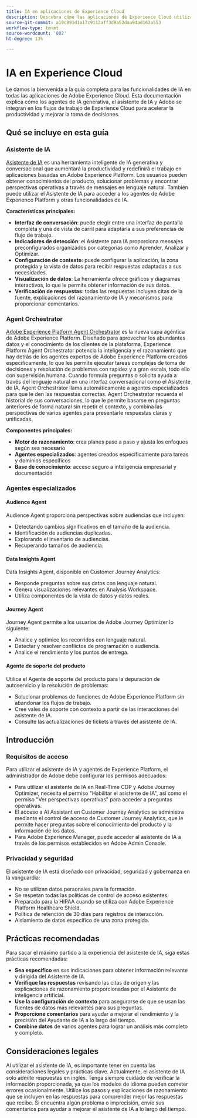 ```yaml
---
title: IA en aplicaciones de Experience Cloud
description: Descubra cómo las aplicaciones de Experience Cloud utilizan la IA generativa (GenAI), el asistente de IA y la IA agéntica.
source-git-commit: a19c891d1a17c9112aff3d9a52daa94ad162a553
workflow-type: tm+mt
source-wordcount: '802'
ht-degree: 13%

---
```


# IA en Experience Cloud

Le damos la bienvenida a la guía completa para las funcionalidades de IA en todas las aplicaciones de Adobe Experience Cloud. Esta documentación explica cómo los agentes de IA generativa, el asistente de IA y Adobe se integran en los flujos de trabajo de Experience Cloud para acelerar la productividad y mejorar la toma de decisiones.

## Qué se incluye en esta guía

### Asistente de IA

[Asistente de IA](./ai-assistant/ai-assistant-ui.md) es una herramienta inteligente de IA generativa y conversacional que aumentará la productividad y redefinirá el trabajo en aplicaciones basadas en Adobe Experience Platform. Los usuarios pueden obtener conocimientos del producto, solucionar problemas y encontrar perspectivas operativas a través de mensajes en lenguaje natural. También puede utilizar el Asistente de IA para acceder a los agentes de Adobe Experience Platform y otras funcionalidades de IA.

**Características principales:**

- **Interfaz de conversación**: puede elegir entre una interfaz de pantalla completa y una de vista de carril para adaptarla a sus preferencias de flujo de trabajo.
- **Indicadores de detección**: el Asistente para IA proporciona mensajes preconfigurados organizados por categorías como Aprender, Analizar y Optimizar.
- **Configuración de contexto**: puede configurar la aplicación, la zona protegida y la vista de datos para recibir respuestas adaptadas a sus necesidades.
- **Visualización de datos**: La herramienta ofrece gráficos y diagramas interactivos, lo que le permite obtener información de sus datos.
- **Verificación de respuestas**: todas las respuestas incluyen citas de la fuente, explicaciones del razonamiento de IA y mecanismos para proporcionar comentarios.


### Agent Orchestrator

[Adobe Experience Platform Agent Orchestrator](./agents/agent-orchestrator.md) es la nueva capa agéntica de Adobe Experience Platform. Diseñado para aprovechar los abundantes datos y el conocimiento de los clientes de la plataforma, Experience Platform Agent Orchestrator potencia la inteligencia y el razonamiento que hay detrás de los agentes expertos de Adobe Experience Platform creados específicamente, lo que les permite ejecutar tareas complejas de toma de decisiones y resolución de problemas con rapidez y a gran escala, todo ello con supervisión humana. Cuando formula preguntas o solicita ayuda a través del lenguaje natural en una interfaz conversacional como el Asistente de IA, Agent Orchestrator llama automáticamente a agentes especializados para que le den las respuestas correctas. Agent Orchestrator recuerda el historial de sus conversaciones, lo que le permite basarse en preguntas anteriores de forma natural sin repetir el contexto, y combina las perspectivas de varios agentes para presentarle respuestas claras y unificadas.

**Componentes principales:**

- **Motor de razonamiento**: crea planes paso a paso y ajusta los enfoques según sea necesario
- **Agentes especializados**: agentes creados específicamente para tareas y dominios específicos
- **Base de conocimiento**: acceso seguro a inteligencia empresarial y documentación

### Agentes especializados

#### Audience Agent

Audience Agent proporciona perspectivas sobre audiencias que incluyen:

- Detectando cambios significativos en el tamaño de la audiencia.
- Identificación de audiencias duplicadas.
- Explorando el inventario de audiencias.
- Recuperando tamaños de audiencia.

#### Data Insights Agent

Data Insights Agent, disponible en Customer Journey Analytics:

- Responde preguntas sobre sus datos con lenguaje natural.
- Genera visualizaciones relevantes en Analysis Workspace.
- Utiliza componentes de la vista de datos y datos reales.

#### Journey Agent

Journey Agent permite a los usuarios de Adobe Journey Optimizer lo siguiente:

- Analice y optimice los recorridos con lenguaje natural.
- Detectar y resolver conflictos de programación o audiencia.
- Analice el rendimiento y los puntos de entrega.

#### Agente de soporte del producto

Utilice el Agente de soporte del producto para la depuración de autoservicio y la resolución de problemas:

- Solucionar problemas de funciones de Adobe Experience Platform sin abandonar los flujos de trabajo.
- Cree vales de soporte con contexto a partir de las interacciones del asistente de IA.
- Consulte las actualizaciones de tickets a través del asistente de IA.

## Introducción

### Requisitos de acceso

Para utilizar el asistente de IA y agentes de Experience Platform, el administrador de Adobe debe configurar los permisos adecuados:

- Para utilizar el asistente de IA en Real-Time CDP y Adobe Journey Optimizer, necesita el permiso &quot;Habilitar el asistente de IA&quot;, así como el permiso &quot;Ver perspectivas operativas&quot; para acceder a preguntas operativas.
- El acceso a AI Assistant en Customer Journey Analytics se administra mediante el control de acceso de Customer Journey Analytics, que le permite hacer preguntas sobre el conocimiento del producto y la información de los datos.
- Para Adobe Experience Manager, puede acceder al asistente de IA a través de los permisos establecidos en Adobe Admin Console.

### Privacidad y seguridad

El asistente de IA está diseñado con privacidad, seguridad y gobernanza en la vanguardia:

- No se utilizan datos personales para la formación.
- Se respetan todas las políticas de control de acceso existentes.
- Preparado para la HIPAA cuando se utiliza con Adobe Experience Platform Healthcare Shield.
- Política de retención de 30 días para registros de interacción.
- Aislamiento de datos específico de una zona protegida.

## Prácticas recomendadas

Para sacar el máximo partido a la experiencia del asistente de IA, siga estas prácticas recomendadas:

- **Sea específico** en sus indicaciones para obtener información relevante y dirigida del Asistente de IA.
- **Verifique las respuestas** revisando las citas de origen y las explicaciones de razonamiento proporcionadas por el Asistente de inteligencia artificial.
- **Use la configuración de contexto** para asegurarse de que se usan las fuentes de datos más relevantes para sus preguntas.
- **Proporcione comentarios** para ayudar a mejorar el rendimiento y la precisión del Ayudante de IA a lo largo del tiempo.
- **Combine datos** de varios agentes para lograr un análisis más completo y completo.

## Consideraciones legales

Al utilizar el asistente de IA, es importante tener en cuenta las consideraciones legales y prácticas clave. Actualmente, el asistente de IA solo admite respuestas en inglés. Tenga siempre cuidado de verificar la información proporcionada, ya que los modelos de idioma pueden cometer errores ocasionalmente. Utilice los pasos y explicaciones de razonamiento que se incluyen en las respuestas para comprender mejor las respuestas que recibe. Si encuentra algún problema o imprecisión, envíe sus comentarios para ayudar a mejorar el asistente de IA a lo largo del tiempo.
